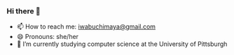 ### Hi there 👋

- 📫 How to reach me: iwabuchimaya@gmail.com
- 😄 Pronouns: she/her
- 🌱 I’m currently studying computer science at the University of Pittsburgh 

<!--

Here are some ideas to get you started:

- 🔭 I’m currently working on ...
- 🌱 I’m currently learning ...
- 👯 I’m looking to collaborate on ...
- 🤔 I’m looking for help with ...
- 💬 Ask me about ...
- 📫 How to reach me: ...
- 😄 Pronouns: ...
- ⚡ Fun fact: ...
-->
